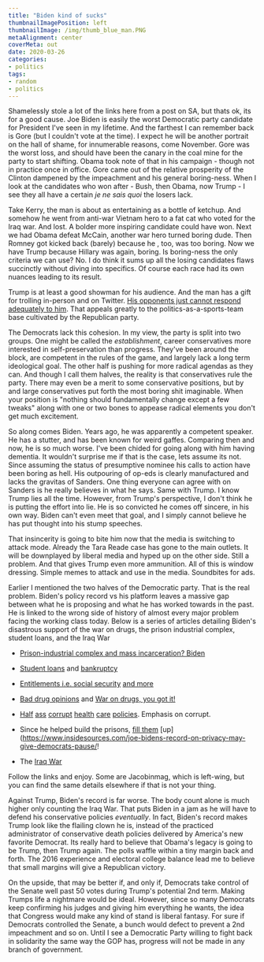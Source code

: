 ```yaml
---
title: "Biden kind of sucks"
thumbnailImagePosition: left
thumbnailImage: /img/thumb_blue_man.PNG
metaAlignment: center
coverMeta: out
date: 2020-03-26
categories:
- politics
tags:
- random
- politics
---
```


Shamelessly stole a lot of the links here from a post on SA, but thats ok, its for a good cause.  Joe Biden is easily the worst Democratic party candidate for President I've seen in my lifetime.  And the farthest I can remember back is Gore (but I couldn't vote at the time).   I expect he will be another portrait on the hall of shame, for innumerable reasons, come November.  Gore was the worst loss, and should have been the canary in the coal mine for the party to start shifting.  Obama took note of that in his campaign - though not in practice once in office.  Gore came out of the relative prosperity of the Clinton dampened by the impeachment and his general boring-ness.  When I look at the candidates who won after - Bush, then Obama, now Trump - I see they all have a certain *je ne sais quoi* the losers lack. 

Take Kerry, the man is about as entertaining as a bottle of ketchup.  And somehow he went from anti-war Vietnam hero to a fat cat who voted for the Iraq war. And lost. A bolder more inspiring candidate could have won.  Next we had Obama defeat McCain, another war hero turned boring dude.  Then Romney got kicked back (barely) because he , too, was too boring.  Now we have Trump because Hillary was again, boring.  Is boring-ness the only criteria we can use? No. I do think it sums up all the losing candidates flaws succinctly without diving into specifics.  Of course each race had its own nuances leading to its result. 

Trump is at least a good showman for his audience. And the man has a gift for trolling in-person and on Twitter.  [His opponents just cannot respond adequately to him](https://www.washingtonpost.com/video/politics/clinton-describes-trumped-up-trickle-down-economics/2016/09/26/5fb04e1e-8453-11e6-b57d-dd49277af02f_video.html).  That appeals greatly to the politics-as-a-sports-team base cultivated by the Republican party.

The Democrats lack this cohesion. In my view, the party is split into two groups. One might be called the *establishment*, career conservatives more interested in self-preservation than progress. They've been around the block, are competent in the rules of the game, and largely lack a long term ideological goal. The other half is pushing for more radical agendas as they can.  And though I call them halves, the reality is that conservatives rule the party. There may even be a merit to some conservative positions, but by and large conservatives put forth the most boring shit imaginable.  When your position is "nothing should fundamentally change except a few tweaks" along with one or two bones to appease radical elements you don't get much excitement. 

So along comes Biden.  Years ago, he was apparently a competent speaker.  He has a stutter, and has been known for weird gaffes. Comparing then and now, he is so much worse. I've been chided for going along with him having dementia. It wouldn't surprise me if that is the case, lets assume its not.  Since assuming the status of presumptive nominee his calls to action have been boring as hell.  His outpouring of op-eds is clearly manufactured and lacks the gravitas of Sanders.  One thing everyone can agree with on Sanders is he really believes in what he says.  Same with Trump.  I know Trump lies all the time.  However, from Trump's perspective, I don't think he is putting the effort into lie. He is so convicted he comes off sincere, in his own way.  Biden can't even meet that goal, and I simply cannot believe he has put thought into his stump speeches.

That insincerity is going to bite him now that the media is switching to attack mode. Already the Tara Reade case has gone to the main outlets. It will be downplayed by liberal media and hyped up on the other side.  Still a problem.  And that gives Trump even more ammunition.  All of this is window dressing.  Simple memes to attack and use in the media.  Soundbites for ads.  

Earlier I mentioned the two halves of the Democratic party. That is the real problem.  Biden's policy record vs his platform leaves a massive gap between what he is proposing and what he has worked towards in the past. He is linked to the wrong side of history of almost every major problem facing the working class today.  Below is a series of articles detailing Biden's disastrous support of the war on drugs, the prison industrial complex, student loans, and the Iraq War 


* [Prison-industrial complex and mass incarceration? Biden](https://theintercept.com/2019/09/17/the-untold-story-joe-biden-pushed-ronald-reagan-to-ramp-up-incarceration-not-the-other-way-around/)

* [Student loans](]https://theintercept.com/2020/01/07/joe-biden-student-loans/) and [bankruptcy](https://www.gq.com/story/joe-biden-bankruptcy-bill)

* [Entitlements i.e. social security](https://www.c-span.org/video/?c4846580/user-clip-joe-biden-cut-ss-4-times) [and more](https://www.jacobinmag.com/2020/01/joe-biden-social-security-medicaid-medicare-medicaid-cuts)

* [Bad drug opinions](https://jacobinmag.com/2018/08/joe-biden-democratic-party-military-hawk) and [War on drugs, you got it!](https://www.usatoday.com/story/news/politics/elections/2019/11/18/joe-biden-says-marijuana-may-gateway-drug-opposes-legalization/4226908002/)

* [Half](https://www.cnbc.com/2020/03/30/biden-says-coronavirus-hasnt-changed-his-mind-on-single-payer.html) [ass](https://www.cnbc.com/2020/03/10/biden-says-he-wouldd-veto-medicare-for-all-as-coronavirus-focuses-attention-on-health.html) [corrupt](https://readsludge.com/2020/03/17/biden-sides-with-big-pharma-against-plan-that-could-make-coronavirus-vaccine-affordable/) [health](https://theintercept.com/2019/10/25/joe-biden-super-pac/) [care](https://www.cnbc.com/2019/12/09/former-lobbyist-on-biden-campaign-payroll-is-raising-cash-for-former-vp.html) [policies](https://prospect.org/power/steve-ricchetti-top-biden-campaign-aide-health-care-lobbyist). Emphasis on corrupt.


* Since he helped build the prisons, [fill them](https://www.buzzfeednews.com/article/andrewkaczynski/surveillance-joe) [up](https://www.insidesources.com/joe-bidens-record-on-privacy-may-give-democrats-pause/!

* The [Iraq War](https://www.jacobinmag.com/2019/07/joe-biden-iraq-war-hawk-presidential-candidate)

Follow the links and enjoy. Some are Jacobinmag, which is left-wing, but you can find the same details elsewhere if that is not your thing.  

Against Trump, Biden's record is far worse.  The body count alone is much higher only counting the Iraq War.  That puts Biden in a jam as he will have to defend his conservative policies *eventually*.  In fact, Biden's record makes Trump look like the flailing clown he is, instead of the practiced administrator of conservative death policies delivered by America's new favorite Democrat.  Its really hard to believe that Obama's legacy is going to be Trump, then Trump again. The polls waffle within a tiny margin back and forth. The 2016 experience and electoral college balance lead me to believe that small margins will give a Republican victory.

On the upside, that may be better if, and only if, Democrats take control of the Senate well past 50 votes during Trump's potential 2nd term. Making Trumps life a nightmare would be ideal. However, since so many Democrats keep confirming his judges and giving him everything he wants, the idea that Congress would make any kind of stand is liberal fantasy.  For sure if Democrats controlled the Senate, a bunch would defect to prevent a 2nd impeachment and so on.  Until I see a Democratic Party willing to fight back in solidarity the same way the GOP has, progress will not be made in any branch of government. 